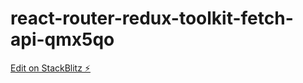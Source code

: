 # react-router-redux-toolkit-fetch-api-qmx5qo

[Edit on StackBlitz ⚡️](https://stackblitz.com/edit/react-router-redux-toolkit-fetch-api-qmx5qo)